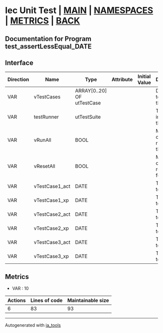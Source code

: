 # Iec Unit Test | [MAIN] | [NAMESPACES] | [METRICS] | [BACK]  

## Documentation for Program test_assertLessEqual_DATE  

## Interface  

| Direction | Name | Type | Attribute | Initial Value | Documentation |
| --------- | ---- | ---- | --------- | ------------- | ------------- |
| VAR | vTestCases | ARRAY[0..20] OF utTestCase |  |  | Definition of all test cases for this POU |  
| VAR | testRunner | utTestSuite |  |  | Test Suite fb instance to run the tests |  
| VAR | vRunAll | BOOL |  |  | Manual command to run all tests for this POU |  
| VAR | vResetAll | BOOL |  |  | Manual command to reset all tests for this POU |  
| VAR | vTestCase1_act | DATE |  |  | Test data 1 of test case 1 |  
| VAR | vTestCase1_xp | DATE |  |  | Test data 2 of test case 1 |  
| VAR | vTestCase2_act | DATE |  |  | Test data 1 of test case 2 |  
| VAR | vTestCase2_xp | DATE |  |  | Test data 2 of test case 2 |  
| VAR | vTestCase3_act | DATE |  |  | Test data 1 of test case 3 |  
| VAR | vTestCase3_xp | DATE |  |  | Test data 2 of test case 3 |  


## Metrics  

- VAR : 10

| Actions | Lines of code | Maintainable size |
| ------- | ------------- | ----------------- |
| 6 | 83 | 93 |

---
Autogenerated with [ia_tools](https://github.com/tkucic/ia_tools)  

[MAIN]: ../../../../index.md
[NAMESPACES]: ../../nsList.md
[METRICS]: ../../../metrics.md
[BACK]: ../nsMain.md
